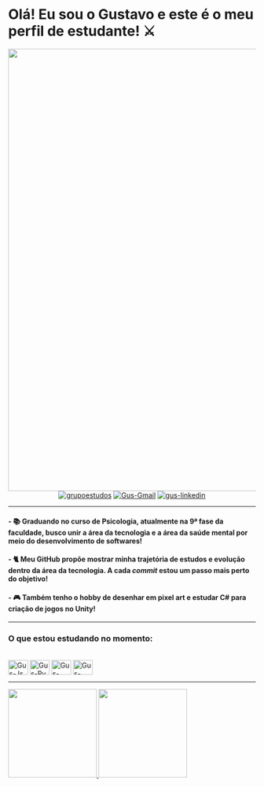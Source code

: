 # Olá! Eu sou o Gustavo e este é o meu perfil de estudante! ⚔
 
  <div align="center">
    <img width="900" src="https://user-images.githubusercontent.com/103964329/167232672-9d78abf1-f905-43b9-93c2-254dc5cacaf2.gif">
  </div>
  <div align="center">
    <a href="https://discord.gg/mSvAewQsPh"><img alt="grupoestudos" src="https://img.shields.io/badge/Discord-7289DA?style=for-the-badge&logo=discord&logoColor=white"></a>
    <a href="mailto:habelgfg@gmail.com"><img alt="Gus-Gmail" src="https://img.shields.io/badge/Gmail-D14836?style=for-the-badge&logo=gmail&logoColor=white"></a>
    <a href="www.linkedin.com/in/gustavogfg"><img alt="gus-linkedin" src="https://img.shields.io/badge/LinkedIn-0077B5?style=for-the-badge&logo=linkedin&logoColor=white"></a>
  </div>
  
  ***
  
 #### - 📚 Graduando no curso de Psicologia, atualmente na 9ª fase da faculdade, busco unir a área da **tecnologia** e a área da **saúde mental** por meio do desenvolvimento de softwares! 
 #### - 🐈 Meu GitHub propõe mostrar minha trajetória de estudos e evolução dentro da área da tecnologia. A cada _commit_ estou um passo mais perto do objetivo!
 #### - 🎮 Também tenho o hobby de desenhar em pixel art e estudar C# para criação de jogos no Unity!
  
  ***
  
  ### O que estou estudando no momento:
  
  <div style="display: inline_block"><br>
    <img align="center" alt="Gus-Js" height="30" width="40" src="https://cdn.jsdelivr.net/gh/devicons/devicon/icons/javascript/javascript-original.svg">
    <img align="center" alt="Gus-Py" height="30" width="40"  src="https://cdn.jsdelivr.net/gh/devicons/devicon/icons/python/python-original.svg">
    <img align="center" alt="Gus-HTML" height="30" width="40" src="https://cdn.jsdelivr.net/gh/devicons/devicon/icons/html5/html5-original.svg">   
    <img align="center" alt="Gus-Css" height="30" width="40" src="https://cdn.jsdelivr.net/gh/devicons/devicon/icons/css3/css3-original.svg">
  </div>
  
  ***
  
  <div>
    <a href="https://github.com/habelgfg">
    <img height="180em" src="https://github-readme-stats.vercel.app/api?username=habelgfg&show_icons=true&theme=dracula&include_all_commits=true&count_private=true"/>
    <img height="180em" src="https://github-readme-stats.vercel.app/api/top-langs/?username=habelgfg&layout=compact&langs_count=7&theme=dracula"/>
     
     
  </div>
